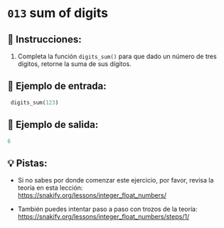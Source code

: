 # `013` sum of digits

## 📝 Instrucciones:

1. Completa la función `digits_sum()` para que dado un número de tres dígitos, retorne la suma de sus dígitos.

## 📎 Ejemplo de entrada:
 
```py
 digits_sum(123)
 ```

## 📎 Ejemplo de salida:

```py
6
```

## 💡 Pistas:

+ Si no sabes por donde comenzar este ejercicio, por favor, revisa la teoría en esta lección: https://snakify.org/lessons/integer_float_numbers/

+ También puedes intentar paso a paso con trozos de la teoría: https://snakify.org/lessons/integer_float_numbers/steps/1/
